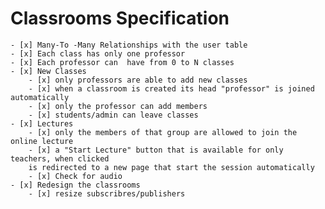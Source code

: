 # Classrooms Specification
    - [x] Many-To -Many Relationships with the user table
    - [x] Each class has only one professor 
    - [x] Each professor can  have from 0 to N classes
    - [x] New Classes
        - [x] only professors are able to add new classes
        - [x] when a classroom is created its head "professor" is joined automatically
        - [x] only the professor can add members
        - [x] students/admin can leave classes
    - [x] Lectures
        - [x] only the members of that group are allowed to join the online lecture
        - [x] a "Start Lecture" button that is available for only teachers, when clicked
        is redirected to a new page that start the session automatically
        - [x] Check for audio
    - [x] Redesign the classrooms
        - [x] resize subscribres/publishers
